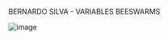 BERNARDO SILVA - VARIABLES BEESWARMS

![image](https://github.com/user-attachments/assets/79798487-64d6-4e29-bd98-454d030995f2)

